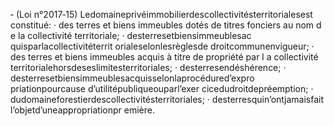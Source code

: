 ‐ (Loi n°2017‐15) Ledomaineprivéimmobilierdescollectivitésterritorialesest constitué:
· des terres et biens immeubles dotés de titres fonciers au nom d e la collectivité
territoriale;
· desterresetbiensimmeublesac quisparlacollectivitéterrit orialeselonlesrèglesde
droitcommunenvigueur;
· des terres et biens immeubles acquis à titre de propriété par l a collectivité
territorialehorsdeseslimitesterritoriales;
· desterresendéshérence;
· desterresetbiensimmeublesacquisselonlaprocédured’expro priationpourcause
d’utilitépubliqueouparl’exer cicedudroitdepréemption;
· dudomaineforestierdescollectivitésterritoriales;
· desterresquin’ontjamaisfait l’objetd’uneappropriationpr emière.